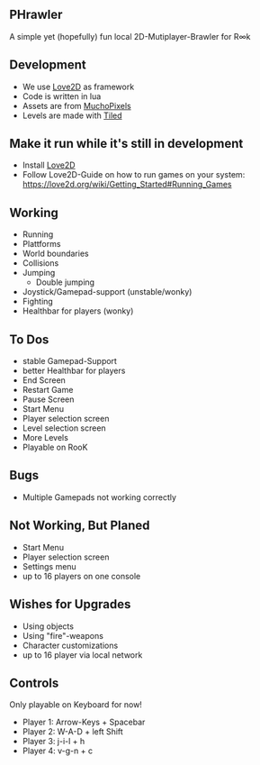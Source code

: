 ## PHrawler
A simple yet (hopefully) fun local 2D-Mutiplayer-Brawler for R∞k 

## Development

- We use [Love2D](https://love2d.org/) as framework
- Code is written in lua
- Assets are from [MuchoPixels](https://www.muchopixels.com)
- Levels are made with [Tiled](https://www.mapeditor.org/)

## Make it run while it's still in development
- Install [Love2D](https://love2d.org/)
- Follow Love2D-Guide on how to run games on your system: https://love2d.org/wiki/Getting_Started#Running_Games

## Working
- Running
- Plattforms
- World boundaries
- Collisions
- Jumping
  - Double jumping
- Joystick/Gamepad-support (unstable/wonky)
- Fighting
- Healthbar for players (wonky)

## To Dos
- stable Gamepad-Support
- better Healthbar for players
- End Screen
- Restart Game
- Pause Screen
- Start Menu
- Player selection screen
- Level selection screen
- More Levels
- Playable on RooK

## Bugs
- Multiple Gamepads not working correctly

## Not Working, But Planed
- Start Menu
- Player selection screen
- Settings menu
- up to 16 players on one console

## Wishes for Upgrades
- Using objects
- Using "fire"-weapons
- Character customizations
- up to 16 player via local network


## Controls
Only playable on Keyboard for now!
- Player 1: Arrow-Keys + Spacebar
- Player 2: W-A-D + left Shift
- Player 3: j-i-l + h
- Player 4: v-g-n + c

